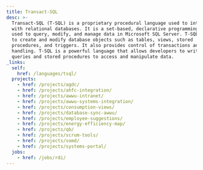 ```yaml
---
title: Transact-SQL
desc: >-
  Transact-SQL (T-SQL) is a proprietary procedural language used to interact
  with relational databases. It is a set-based, declarative programming language
  used to query, modify, and manage data in Microsoft SQL Server. T-SQL is used
  to create and modify database objects such as tables, views, stored
  procedures, and triggers. It also provides control of transactions and error
  handling. T-SQL is a powerful language that allows developers to write complex
  queries and stored procedures to access and manipulate data.
_links:
  self:
    href: /languages/tsql/
  projects:
    - href: /projects/agdc/
    - href: /projects/ahfc-integration/
    - href: /projects/awwu-intranet/
    - href: /projects/awwu-systems-integration/
    - href: /projects/consumption-views/
    - href: /projects/database-sync-awwu/
    - href: /projects/employee-suggestions/
    - href: /projects/energy-efficiency-map/
    - href: /projects/qb/
    - href: /projects/scrum-tools/
    - href: /projects/somd/
    - href: /projects/systems-portal/
  jobs:
    - href: /jobs/rdi/
---
```

